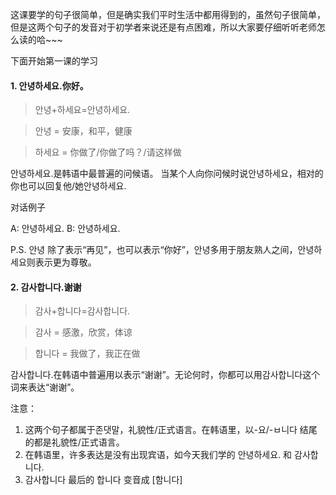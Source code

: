 这课要学的句子很简单，但是确实我们平时生活中都用得到的，虽然句子很简单，但是这两个句子的发音对于初学者来说还是有点困难，所以大家要仔细听听老师怎么读的哈~~~

下面开始第一课的学习

#### 1. 안녕하세요.你好。

> 안녕+하세요=안녕하세요.

> 안녕 = 安康，和平，健康

> 하세요 = 你做了/你做了吗？/请这样做

안녕하세요.是韩语中最普遍的问候语。
当某个人向你问候时说안녕하세요，相对的你也可以回复他/她안녕하세요.

对话例子

A: 안녕하세요.
B: 안녕하세요.

P.S. 안녕 除了表示“再见”，也可以表示“你好”，안녕多用于朋友熟人之间，안녕하세요则表示更为尊敬。

#### 2. 감사합니다.谢谢

> 감사+합니다=감사합니다.

> 감사 = 感激，欣赏，体谅

> 합니다 = 我做了，我正在做

감사합니다.在韩语中普遍用以表示“谢谢”。无论何时，你都可以用감사합니다这个词来表达“谢谢”。

注意：
1. 这两个句子都属于존댓말，礼貌性/正式语言。在韩语里，以-요/-ㅂ니다 结尾的都是礼貌性/正式语言。
2. 在韩语里，许多表达是没有出现宾语，如今天我们学的 안녕하세요. 和 감사합니다.
3. 감사합니다 最后的 합니다 变音成 [함니다]
